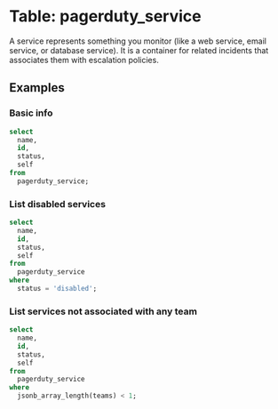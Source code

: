# Table: pagerduty_service

A service represents something you monitor (like a web service, email service, or database service). It is a container for related incidents that associates them with escalation policies.

## Examples

### Basic info

```sql
select
  name,
  id,
  status,
  self
from
  pagerduty_service;
```

### List disabled services

```sql
select
  name,
  id,
  status,
  self
from
  pagerduty_service
where
  status = 'disabled';
```

### List services not associated with any team

```sql
select
  name,
  id,
  status,
  self
from
  pagerduty_service
where
  jsonb_array_length(teams) < 1;
```

